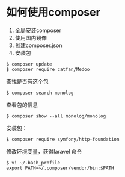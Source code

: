 # 如何使用composer

1. 全局安装composer
2. 使用国内镜像
3. 创建composer.json
4. 安装包
```shell
$ composer update
$ composer require catfan/Medoo
```

查找是否有这个包
```shell
$ composer search monolog
```
查看包的信息
```shell
$ composer show --all monolog/monolog
```
安装包：
```shell
$ composer require symfony/http-foundation
```
修改环境变量，获得laravel 命令
```shell
$ vi ~/.bash_profile
export PATH=~/.composer/vendor/bin:$PATH
```